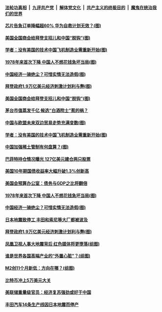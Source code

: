 ####  [法轮功真相](../../../../basic/blob/master/README.md?t=02190531) &nbsp;|&nbsp; [九评共产党](../../../../9ping.md/blob/master/README.md?t=02190531) &nbsp;|&nbsp; [解体党文化](../../../../jtdwh.md/blob/master/README.md?t=02190531)  &nbsp;|&nbsp; [共产主义的终极目的](../../../../gczydzjmd.md/blob/master/README.md?t=02190531) &nbsp;|&nbsp; [魔鬼在统治我们的世界](../../../../mgztzwmdsj.md/blob/master/README.md?t=02190531) 

#### [芯片告急订单降幅超60% 华为自救计划无效？(图)](../pages/p5/962977.md?t=02190531) 

#### [美国全国商会给拜登支招儿和中国“脱钩”(图)](../pages/p5/962946.md?t=02190531) 

#### [学者：没有美国的技术中国飞机制造业需重新开始(图)](../pages/p5/962877.md?t=02190531) 

#### [1978年来首次下降 中国人不想花钱急坏当局(图)](../pages/p5/962847.md?t=02190531) 

#### [中国经济一骑绝尘？可惜实情无法造假(图)](../pages/p5/962842.md?t=02190531) 

#### [拜登政府1.9万亿美元经济刺激计划利与弊(图)](../pages/p5/962766.md?t=02190531) 

#### [美国全国商会给拜登支招儿和中国“脱钩”(图)](../pages/p5/962946.md?t=02190531) 

#### [茅台市值蒸发千亿 候选“白酒院士”惹的祸？](../pages/p5/962952.md?t=02190531) 

#### [中国与欧盟未来双边贸易走势充满变数(图)](../pages/p5/962887.md?t=02190531) 

#### [学者：没有美国的技术中国飞机制造业需重新开始(图)](../pages/p5/962877.md?t=02190531) 


#### [中国加强稀土管制有何盘算？(图)](../pages/p5/962869.md?t=02190531) 

#### [巴菲特持仓情况曝光 127亿美元建仓两只股票](../pages/p5/962865.md?t=02190531) 

#### [美国10年期国债收益率大幅升破1.3%创新高](../pages/p5/962864.md?t=02190531) 

#### [美国会预算办公室：债务与GDP之比将翻倍](../pages/p5/962863.md?t=02190531) 

#### [1978年来首次下降 中国人不想花钱急坏当局(图)](../pages/p5/962847.md?t=02190531) 

#### [中国经济一骑绝尘？可惜实情无法造假(图)](../pages/p5/962842.md?t=02190531) 

#### [日本地震致停工 丰田和索尼等大厂都被波及](../pages/p5/962836.md?t=02190531) 

#### [拜登政府1.9万亿美元经济刺激计划利与弊(图)](../pages/p5/962766.md?t=02190531) 

#### [凤凰卫视人事大地震背后 红色媒体将更堕落(组图)](../pages/p5/962785.md?t=02190531) 

#### [谁是世界各国高端产业的“外置心脏”？(组图)](../pages/p5/962775.md?t=02190531) 

#### [M2创11个月新低：方向在哪？(组图)](../pages/p5/962770.md?t=02190531) 

#### [比特币冲上5万美元大关](../pages/p5/962754.md?t=02190531) 

#### [美联储重量级官员：经济复苏强劲或好于中国](../pages/p5/962752.md?t=02190531) 


#### [丰田汽车14条生产线因日本地震而停产](../pages/p5/962728.md?t=02190531) 

